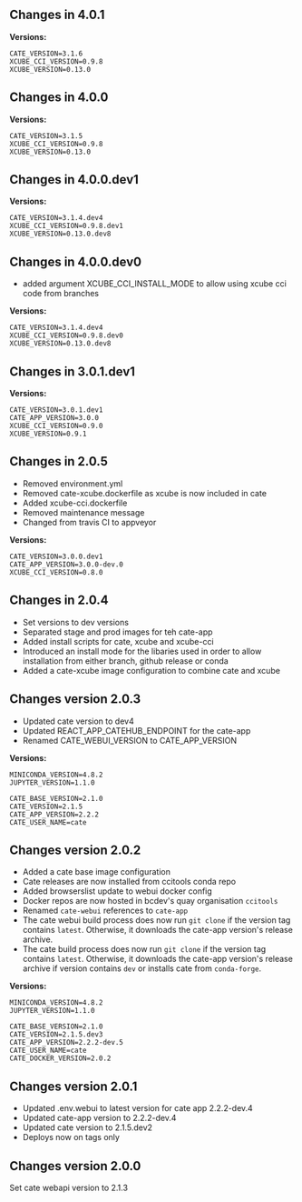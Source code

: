 ## Changes in 4.0.1
__Versions:__

    CATE_VERSION=3.1.6
    XCUBE_CCI_VERSION=0.9.8
    XCUBE_VERSION=0.13.0

## Changes in 4.0.0
__Versions:__

    CATE_VERSION=3.1.5
    XCUBE_CCI_VERSION=0.9.8
    XCUBE_VERSION=0.13.0

## Changes in 4.0.0.dev1
__Versions:__

    CATE_VERSION=3.1.4.dev4
    XCUBE_CCI_VERSION=0.9.8.dev1
    XCUBE_VERSION=0.13.0.dev8

## Changes in 4.0.0.dev0
- added argument XCUBE_CCI_INSTALL_MODE to allow using xcube cci code from branches

__Versions:__

    CATE_VERSION=3.1.4.dev4
    XCUBE_CCI_VERSION=0.9.8.dev0
    XCUBE_VERSION=0.13.0.dev8


## Changes in 3.0.1.dev1 
__Versions:__

    CATE_VERSION=3.0.1.dev1
    CATE_APP_VERSION=3.0.0
    XCUBE_CCI_VERSION=0.9.0
    XCUBE_VERSION=0.9.1

## Changes in 2.0.5
- Removed environment.yml
- Removed cate-xcube.dockerfile as xcube is now included in cate
- Added xcube-cci.dockerfile
- Removed maintenance message
- Changed from travis CI to appveyor

__Versions:__

    CATE_VERSION=3.0.0.dev1
    CATE_APP_VERSION=3.0.0-dev.0
    XCUBE_CCI_VERSION=0.8.0

## Changes in 2.0.4

- Set versions to dev versions
- Separated stage and prod images for teh cate-app
- Added install scripts for cate, xcube and xcube-cci
- Introduced an install mode for the libaries used in order to allow installation from either branch, github release or conda
- Added a cate-xcube image configuration to combine
  cate and xcube


## Changes version 2.0.3

- Updated cate version to dev4
- Updated REACT_APP_CATEHUB_ENDPOINT for the cate-app
- Renamed CATE_WEBUI_VERSION to CATE_APP_VERSION

__Versions:__

    MINICONDA_VERSION=4.8.2
    JUPYTER_VERSION=1.1.0
    
    CATE_BASE_VERSION=2.1.0
    CATE_VERSION=2.1.5
    CATE_APP_VERSION=2.2.2
    CATE_USER_NAME=cate

## Changes version 2.0.2

- Added a cate base image configuration
- Cate releases are now installed from ccitools conda repo
- Added browserslist update to webui docker config
- Docker repos are now hosted in bcdev's quay organisation `ccitools`
- Renamed `cate-webui` references to `cate-app`
- The cate webui build process does now run `git clone` if the 
  version tag contains `latest`. Otherwise, it downloads the cate-app version's release
  archive.
- The cate build process does now run `git clone` if the
  version tag contains `latest`. Otherwise, it downloads the cate-app version's release
  archive if version contains `dev` or installs cate from `conda-forge`.

__Versions:__

    MINICONDA_VERSION=4.8.2
    JUPYTER_VERSION=1.1.0
    
    CATE_BASE_VERSION=2.1.0
    CATE_VERSION=2.1.5.dev3
    CATE_APP_VERSION=2.2.2-dev.5
    CATE_USER_NAME=cate
    CATE_DOCKER_VERSION=2.0.2


## Changes version 2.0.1

- Updated .env.webui to latest version for cate app 2.2.2-dev.4
- Updated cate-app version to 2.2.2-dev.4
- Updated cate version to 2.1.5.dev2
- Deploys now on tags only

## Changes version 2.0.0

Set cate webapi version to 2.1.3

